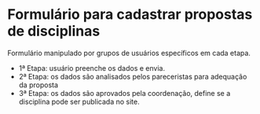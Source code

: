 # Formulário para cadastrar propostas de disciplinas

Formulário manipulado por grupos de usuários específicos em cada etapa. 

- 1ª Etapa: usuário preenche os dados e envia.
- 2ª Etapa: os dados são analisados pelos pareceristas para adequação da proposta
- 3ª Etapa: os dados são aprovados pela coordenação, define se a disciplina pode ser publicada no site.
